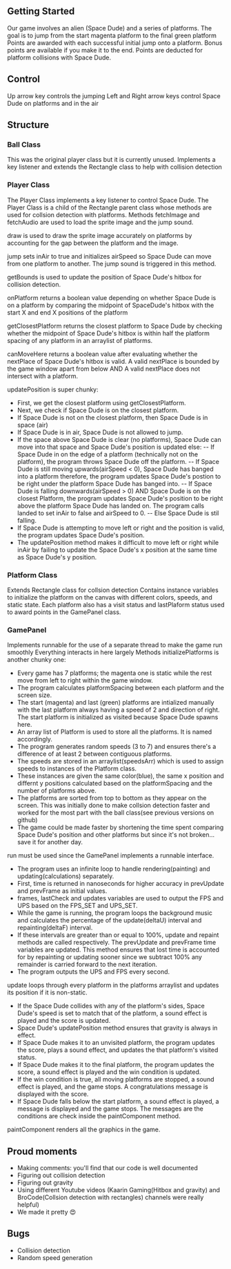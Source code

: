 ## Getting Started
Our game involves an alien (Space Dude) and a series of platforms. The goal is to jump from the start magenta platform to the final green platform
Points are awarded with each successful initial jump onto a platform. Bonus points are available if you make it to the end. Points are deducted for platform collisions with Space Dude.

## Control
Up arrow key controls the jumping
Left and Right arrow keys control Space Dude on platforms and in the air 

## Structure
### Ball Class
This was the original player class but it is currently unused.
Implements a key listener and extends the Rectangle class to help with collision detection
### Player Class
The Player Class implements a key listener to control Space Dude. 
The Player Class is a child of the Rectangle parent class whose methods are used for collsion detection with platforms.
Methods
fetchImage and fetchAudio are used to load the sprite image and the jump sound.

draw is used to draw the sprite image accurately on platforms by accounting for the gap between the platform and the image.

jump sets inAir to true and initializes airSpeed so Space Dude can move from one platform to another. The jump sound is triggered in this method.

getBounds is used to update the position of Space Dude's hitbox for collision detection.

onPlatform returns a boolean value depending on whether Space Dude is on a platform by comparing the midpoint of SpaceDude's hitbox with the start X and end X positions of the platform

getClosestPlatform returns the closest platform to Space Dude by checking whether the midpoint of Space Dude's hitbox is within half the platform spacing of any platform in an arraylist of platforms.

canMoveHere returns a boolean value after evaluating whether the nextPlace of Space Dude's hitbox is valid. A valid nextPlace is bounded by the game window apart from below AND A valid nextPlace does not intersect with a platform.

updatePosition is super chunky:
- First, we get the closest platform using getClosestPlatform.
- Next, we check if Space Dude is on the closest platform.
- If Space Dude is not on the closest platform, then Space Dude is in space (air)
- If Space Dude is in air, Space Dude is not allowed to jump.
- If the space above Space Dude is clear (no platforms), Space Dude can move into that space and Space Dude's position is updated else:
-- If Space Dude in on the edge of a platform (technically not on the platform), the program throws Space Dude off the platform.
-- If Space Dude is still moving upwards(airSpeed < 0), Space Dude has banged into a platform therefore, the program updates Space Dude's postion to be right under the platform Space Dude has banged into.
-- If Space Dude is falling downwards(airSpeed > 0) AND Space Dude is on the closest Platform, the program updates Space Dude's position to be right above the platform Space Dude has landed on. The program calls landed to set inAir to false and airSpeed to 0.
-- Else  Space Dude is stil falling.
- If Space Dude is attempting to move left or right and the position is valid, the program updates Space Dude's position.
- The updatePosition method makes it difficult to move left or right while inAir by failing to update the Space Dude's x position at the same time as Space Dude's y position.
### Platform Class
Extends Rectangle class for collsion detection
Contains instance variables to initialize the platform on the canvas with different colors, speeds, and static state.
Each platform also has a visit status and lastPlaform status used to award points in the GamePanel class.
### GamePanel
Implements runnable for the use of a separate thread to make the game run smoothly
Everything interacts in here largely
Methods
initializePlatforms is another chunky one:
- Every game has 7 platforms; the magenta one is static while the rest move from left to right within the game window.
- The program calculates platformSpacing between each platform and the screen size.
- The start (magenta) and last (green) platforms are intialized manually with the last platform always having a speed of 2 and direction of right. The start platform is initialized as visited because Space Dude spawns here.
- An array list of Platform is used to store all the platforms. It is named accordingly.
- The program generates random speeds (3 to 7) and ensures there's a difference of at least 2 between contiguous platforms.
- The speeds are stored in an arraylist(speedsArr) which is used to assign speeds to instances of the Platform class.
- These instances are given the same color(blue), the same x position and differnt y positions calculated based on the platformSpacing and the number of platforms above. 
- The platforms are sorted from top to bottom as they appear on the screen. This was initially done to make collsion detection faster and worked for the most part with the ball class(see previous versions on github)
- The game could be made faster by shortening the time spent comparing Space Dude's position and other platforms but since it's not broken... save it for another day.

run must be used since the GamePanel implements a runnable interface.
- The program uses an infinite loop to handle rendering(painting) and updating(calculations) separately. 
- First, time is returned in nanoseconds for higher accuracy in prevUpdate and prevFrame as initial values. 
- frames, lastCheck and updates variables are used to output the FPS and UPS based on the FPS_SET and UPS_SET.
- While the game is running, the program loops the background music and calculates the percentage of the update(deltaU) interval and repainting(deltaF) interval.
- If these intervals are greater than or equal to 100%, update and repaint methods are called respectively. The prevUpdate and prevFrame time variables are updated. This method ensures that lost time is accounted for by repainting or updating sooner since we subtract 100% any remainder is carried forward to the next iteration.
- The program outputs the UPS and FPS every second.

update loops through every platform in the platforms arraylist and updates its position if it is non-static. 
- If the Space Dude collides with any of the platform's sides, Space Dude's speed is set to match that of the platform, a sound effect is played and the score is updated.
- Space Dude's updatePosition method ensures that gravity is always in effect.
- If Space Dude makes it to an unvisited platform, the program updates the score, plays a sound effect, and updates the that platform's visited status.
- If Space Dude makes it to the final platform, the program updates the score, a sound effect is played and the win condition is updated.
- If the win condition is true, all moving platforms are stopped, a sound effect is played, and the game stops. A congratulations message is displayed with the score. 
- If Space Dude falls below the start platform, a sound effect is played, a message is displayed and the game stops. The messages are the conditions are check inside the paintComponent method.

paintComponent renders all the graphics in the game.


## Proud moments
* Making comments: you'll find that our code is well documented
* Figuring out collision detection 
* Figuring out gravity
* Using different Youtube videos (Kaarin Gaming(Hitbox and gravity) and BroCode(Collsion detection with rectangles) channels were really helpful)
* We made it pretty 😍

## Bugs
* Collision detection
* Random speed generation
